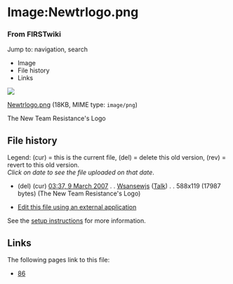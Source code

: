 

# Image:Newtrlogo.png

### From FIRSTwiki

Jump to: navigation, search

  * Image
  * File history
  * Links

![](/media/5/50/Newtrlogo.png)

[Newtrlogo.png](/media/5/50/Newtrlogo.png "Newtrlogo.png" ) (18KB, MIME type:
`image/png`)

The New Team Resistance's Logo

## File history

Legend: (cur) = this is the current file, (del) = delete this old version,
(rev) = revert to this old version.  
_Click on date to see the file uploaded on that date_.

  * (del) (cur) [03:37, 9 March 2007](/media/5/50/Newtrlogo.png "/media/5/50/Newtrlogo.png" ) . . [Wsansewjs](/index.php?title=User:Wsansewjs&action=edit "User:Wsansewjs" ) ([Talk](/index.php?title=User_talk:Wsansewjs&action=edit "User talk:Wsansewjs" )) . . 588x119 (17987 bytes) (The New Team Resistance's Logo)
  

  * [Edit this file using an external application](/index.php?title=Image:Newtrlogo.png&action=edit&externaledit=true&mode=file "Image:Newtrlogo.png" )

See the [setup
instructions](http://meta.wikimedia.org/wiki/Help:External_editors
"http://meta.wikimedia.org/wiki/Help:External_editors" ) for more information.

## Links

The following pages link to this file:

  * [86](86 "86" )


